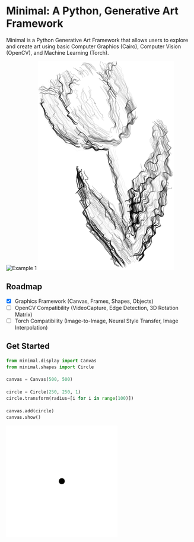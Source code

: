 # Minimal: A Python, Generative Art Framework

Minimal is a Python Generative Art Framework that allows users to explore and create art using basic Computer Graphics (Cairo), Computer Vision (OpenCV), and Machine Learning (Torch).

![Example 1](./examples/snake.gif)
![Example 2](./examples/tulip.png)

## Roadmap
- [X] Graphics Framework (Canvas, Frames, Shapes, Objects)
- [ ] OpenCV Compatibility (VideoCapture, Edge Detection, 3D Rotation Matrix)
- [ ] Torch Compatibility (Image-to-Image, Neural Style Transfer, Image Interpolation)

## Get Started
```python
from minimal.display import Canvas
from minimal.shapes import Circle

canvas = Canvas(500, 500)

circle = Circle(250, 250, 1)
circle.transform(radius=[i for i in range(100)])

canvas.add(circle)
canvas.show()
```
![Example 3](./examples/get_started.gif)
